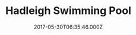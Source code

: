 ---
date: 2017-05-30T06:35:46.000Z
title: Hadleigh Swimming Pool
latitude: 52.04454122139633
longitude: 0.9586564785024496
category: checkin
---